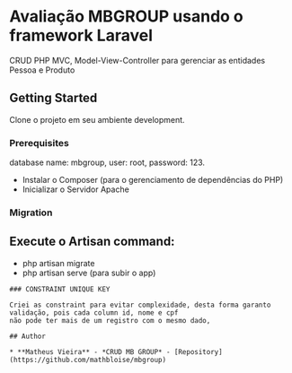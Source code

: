 # Avaliação MBGROUP usando o framework Laravel

CRUD PHP MVC, Model-View-Controller para gerenciar as entidades Pessoa e Produto

## Getting Started

Clone o projeto em seu ambiente development.

### Prerequisites

database name: mbgroup, user: root, password: 123.

* Instalar o Composer (para o gerenciamento de dependências do PHP)
* Inicializar o Servidor Apache

### Migration

## Execute o Artisan command:

* php artisan migrate
* php artisan serve (para subir o app)

```
### CONSTRAINT UNIQUE KEY

Criei as constraint para evitar complexidade, desta forma garanto validação, pois cada column id, nome e cpf
não pode ter mais de um registro com o mesmo dado, 

## Author

* **Matheus Vieira** - *CRUD MB GROUP* - [Repository](https://github.com/mathbloise/mbgroup)
